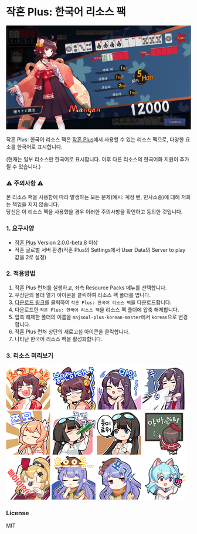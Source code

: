 작혼 Plus: 한국어 리소스 팩
========================

![미리보기 이미지](/preview.png)

작혼 Plus: 한국어 리소스 팩은 [작혼 Plus](https://github.com/MajsoulPlus/majsoul-plus)에서 사용할 수 있는 리소스 팩으로, 다양한 요소를 한국어로 표시합니다.

(현재는 일부 리소스만 한국어로 표시합니다. 이후 다른 리소스의 한국어화 지원이 추가될 수 있습니다.)

### ⚠️ 주의사항 ⚠️

본 리소스 팩을 사용함에 따라 발생하는 모든 문제(예시: 계정 밴, 민사소송)에 대해 저희는 책임을 지지 않습니다.  
당신은 이 리소스 팩을 사용했을 경우 이러한 주의사항을 확인하고 동의한 것입니다.

### 1. 요구사양

- [작혼 Plus](https://github.com/MajsoulPlus/majsoul-plus) Version 2.0.0-beta.8 이상
- 작혼 글로벌 서버 환경(작혼 Plus의 Settings에서 User Data의 Server to play 값을 2로 설정)

### 2. 적용방법

1. 작혼 Plus 런처를 실행하고, 좌측 Resource Packs 메뉴를 선택합니다.
2. 우상단의 폴더 열기 아이콘을 클릭하여 리소스 팩 폴더를 엽니다.
3. [다운로드 링크](https://github.com/yf-dev/majsoul-plus-korean/archive/master.zip)를 클릭하여 `작혼 Plus: 한국어 리소스 팩`을 다운로드합니다.
4. 다운로드한 `작혼 Plus: 한국어 리소스 팩`을 리소스 팩 폴더에 압축 해제합니다.
5. 압축 해제한 폴더의 이름을 `majsoul-plus-korean-master`에서 `korean`으로 변경합니다.
6. 작혼 Plus 런쳐 상단의 새로고침 아이콘을 클릭합니다.
7. 나타난 한국어 리소스 팩을 활성화합니다.

### 3. 리소스 미리보기

![](/assets/en/extendRes/emo/e200001/1.png)
![](/assets/en/extendRes/emo/e200001/4.png)
![](/assets/en/extendRes/emo/e200002/0.png)
![](/assets/en/extendRes/emo/e200002/7.png)
![](/assets/en/extendRes/emo/e200005/4.png)
![](/assets/en/extendRes/emo/e200006/3.png)
![](/assets/en/extendRes/emo/e200006/5.png)
![](/assets/en/extendRes/emo/e200017/7.png)
![](/assets/en/extendRes/emo/e200018/2.png)
![](/assets/en/extendRes/emo/e200019/0.png)
![](/assets/en/extendRes/emo/e200019/3.png)
![](/assets/en/extendRes/emo/e200020/2.png)

### License

MIT
